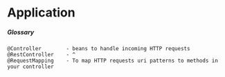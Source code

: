 # Application

##### Glossary

```
@Controller        - beans to handle incoming HTTP requests
@RestController    - ^
@RequestMapping    - To map HTTP requests uri patterns to methods in your controller

```



